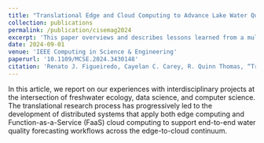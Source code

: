 ```yaml
---
title: "Translational Edge and Cloud Computing to Advance Lake Water Quality Forecasting"
collection: publications
permalink: /publication/cisemag2024
excerpt: 'This paper overviews and describes lessons learned from a multi-year interdisciplinary collaboration between computer systems and freshwater ecology researchers'
date: 2024-09-01
venue: 'IEEE Computing in Science & Engineering'
paperurl: '10.1109/MCSE.2024.3430148'
citation: 'Renato J. Figueiredo, Cayelan C. Carey, R. Quinn Thomas, “Translational Edge and Cloud Computing to Advance Lake Water Quality Forecasting”, IEEE Computing in Science & Engineering, 2024'
---
```


In this article, we report on our experiences with interdisciplinary projects at the intersection of freshwater ecology, data science, and computer science. The translational research process has progressively led to the development of distributed systems that apply both edge computing and Function-as-a-Service (FaaS) cloud computing to support end-to-end water quality forecasting workflows across the edge-to-cloud continuum.